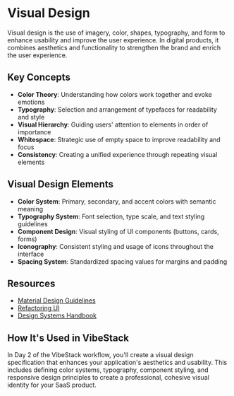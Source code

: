 # Visual Design

Visual design is the use of imagery, color, shapes, typography, and form to enhance usability and improve the user experience. In digital products, it combines aesthetics and functionality to strengthen the brand and enrich the user experience.

## Key Concepts

- **Color Theory**: Understanding how colors work together and evoke emotions
- **Typography**: Selection and arrangement of typefaces for readability and style
- **Visual Hierarchy**: Guiding users' attention to elements in order of importance
- **Whitespace**: Strategic use of empty space to improve readability and focus
- **Consistency**: Creating a unified experience through repeating visual elements

## Visual Design Elements

- **Color System**: Primary, secondary, and accent colors with semantic meaning
- **Typography System**: Font selection, type scale, and text styling guidelines
- **Component Design**: Visual styling of UI components (buttons, cards, forms)
- **Iconography**: Consistent styling and usage of icons throughout the interface
- **Spacing System**: Standardized spacing values for margins and padding

## Resources

- [Material Design Guidelines](https://material.io/design)
- [Refactoring UI](https://www.refactoringui.com/)
- [Design Systems Handbook](https://www.designbetter.co/design-systems-handbook)

## How It's Used in VibeStack

In Day 2 of the VibeStack workflow, you'll create a visual design specification that enhances your application's aesthetics and usability. This includes defining color systems, typography, component styling, and responsive design principles to create a professional, cohesive visual identity for your SaaS product. 